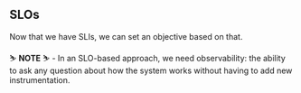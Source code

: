 ## SLOs
Now that we have SLIs, we can set an objective based on that. 

<p class="tip">
⛷️ <b>NOTE</b> ⛷️ - In an SLO-based approach, we need observability: the ability to ask any question about how the system works without having to add new instrumentation.
</p>